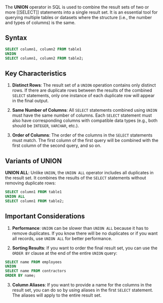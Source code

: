 The **UNION** operator in SQL is used to combine the result sets of two or more [[SELECT]] statements into a single result set. It is an essential tool for querying multiple tables or datasets where the structure (i.e., the number and types of columns) is the same.

## Syntax

```sql
SELECT column1, column2 FROM table1
UNION
SELECT column1, column2 FROM table2;
```

## Key Characteristics

1. **Distinct Rows**: The result set of a `UNION` operation contains only distinct rows. If there are duplicate rows between the results of the combined `SELECT` statements, only one instance of each duplicate row will appear in the final output.

2. **Same Number of Columns**: All `SELECT` statements combined using `UNION` must have the same number of columns. Each `SELECT` statement must also have corresponding columns with compatible data types (e.g., both should be `INTEGER`, `VARCHAR`, etc.).

3. **Order of Columns**: The order of the columns in the `SELECT` statements must match. The first column of the first query will be combined with the first column of the second query, and so on.

## Variants of UNION

**UNION ALL**: Unlike `UNION`, the `UNION ALL` operator includes all duplicates in the result set. It combines the results of the `SELECT` statements without removing duplicate rows:

```sql
SELECT column1 FROM table1
UNION ALL
SELECT column1 FROM table2;
```

## Important Considerations

1. **Performance**: `UNION` can be slower than `UNION ALL` because it has to remove duplicates. If you know there will be no duplicates or if you want all records, use `UNION ALL` for better performance.

2. **Sorting Results**: If you want to order the final result set, you can use the `ORDER BY` clause at the end of the entire `UNION` query:

```sql
SELECT name FROM employees
UNION
SELECT name FROM contractors
ORDER BY name;
```

3. **Column Aliases**: If you want to provide a name for the columns in the result set, you can do so by using aliases in the first `SELECT` statement. The aliases will apply to the entire result set.

